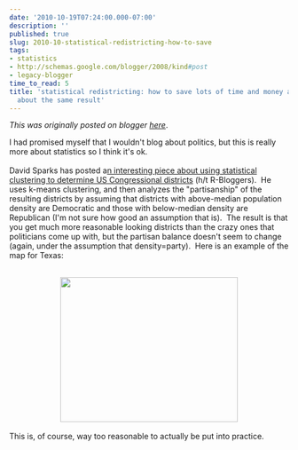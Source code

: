 ```yaml
---
date: '2010-10-19T07:24:00.000-07:00'
description: ''
published: true
slug: 2010-10-statistical-redistricting-how-to-save
tags:
- statistics
- http://schemas.google.com/blogger/2008/kind#post
- legacy-blogger
time_to_read: 5
title: 'statistical redistricting: how to save lots of time and money and get just
  about the same result'
---
```


*This was originally posted on blogger [here](http://www.russpoldrack.org/2010/10/statistical-redistricting-how-to-save.html)*.

I had promised myself that I wouldn't blog about politics, but this is really more about statistics so I think it's ok.<br /><br />David Sparks has posted a<a href="http://dsparks.wordpress.com/2010/10/18/k-means-redistricting/">n interesting piece about using statistical clustering to determine US Congressional districts</a>&nbsp;(h/t R-Bloggers). &nbsp;He uses k-means clustering, and then analyzes the "partisanship" of the resulting districts by assuming that districts with above-median population density are Democratic and those with below-median density are Republican (I'm not sure how good an assumption that is). &nbsp;The result is that you get much more reasonable looking districts than the crazy ones that politicians come up with, but the partisan balance doesn't seem to change (again, under the assumption that density=party). &nbsp;Here is an example of the map for Texas:<br /><br /><div class="separator" style="clear: both; text-align: center;"><a href="http://dsparks.files.wordpress.com/2010/10/tx-cluster-redistricting-partisanship.png" style="margin-left: 1em; margin-right: 1em;"><img border="0" height="261" src="http://dsparks.files.wordpress.com/2010/10/tx-cluster-redistricting-partisanship.png" width="320" /></a></div><br />This is, of course, way too reasonable to actually be put into practice.